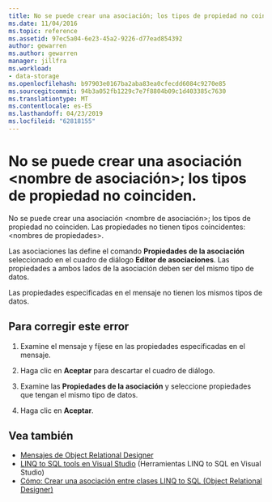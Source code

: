 ```yaml
---
title: No se puede crear una asociación; los tipos de propiedad no coinciden.
ms.date: 11/04/2016
ms.topic: reference
ms.assetid: 97ec5a04-6e23-45a2-9226-d77ead854392
author: gewarren
ms.author: gewarren
manager: jillfra
ms.workload:
- data-storage
ms.openlocfilehash: b97903e0167ba2aba83ea0cfecdd6084c9270e85
ms.sourcegitcommit: 94b3a052fb1229c7e7f8804b09c1d403385c7630
ms.translationtype: MT
ms.contentlocale: es-ES
ms.lasthandoff: 04/23/2019
ms.locfileid: "62818155"
---
```

# <a name="cannot-create-an-association-ltassociation-namegt---property-types-do-not-match"></a>No se puede crear una asociación &lt;nombre de asociación&gt;; los tipos de propiedad no coinciden.

No se puede crear una asociación \<nombre de asociación>; los tipos de propiedad no coinciden. Las propiedades no tienen tipos coincidentes: \<nombres de propiedades>.

Las asociaciones las define el comando **Propiedades de la asociación** seleccionado en el cuadro de diálogo **Editor de asociaciones**. Las propiedades a ambos lados de la asociación deben ser del mismo tipo de datos.

Las propiedades especificadas en el mensaje no tienen los mismos tipos de datos.

## <a name="to-correct-this-error"></a>Para corregir este error

1. Examine el mensaje y fíjese en las propiedades especificadas en el mensaje.

2. Haga clic en **Aceptar** para descartar el cuadro de diálogo.

3. Examine las **Propiedades de la asociación** y seleccione propiedades que tengan el mismo tipo de datos.

4. Haga clic en **Aceptar**.

## <a name="see-also"></a>Vea también

- [Mensajes de Object Relational Designer](../data-tools/o-r-designer-messages.md)
- [LINQ to SQL tools en Visual Studio](../data-tools/linq-to-sql-tools-in-visual-studio2.md) (Herramientas LINQ to SQL en Visual Studio)
- [Cómo: Crear una asociación entre clases LINQ to SQL (Object Relational Designer)](../data-tools/how-to-create-an-association-relationship-between-linq-to-sql-classes-o-r-designer.md)